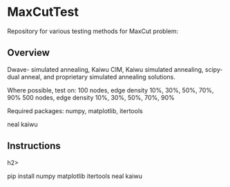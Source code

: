 # MaxCutTest
 Repository for various testing methods for MaxCut problem:

<h2> Overview </h2>

 
 Dwave- simulated annealing, Kaiwu CIM, Kaiwu simulated annealing, scipy- dual anneal, and proprietary simulated annealing solutions. 
 
 Where possible, test on:
 100 nodes, edge density 10%, 30%, 50%, 70%, 90%
 500 nodes, edge density 10%, 30%, 50%, 70%, 90%

 Required packages: numpy, matplotlib, itertools

 neal kaiwu

 <h2>Instructions</h2>h2>

 pip install numpy matplotlib itertools neal kaiwu
